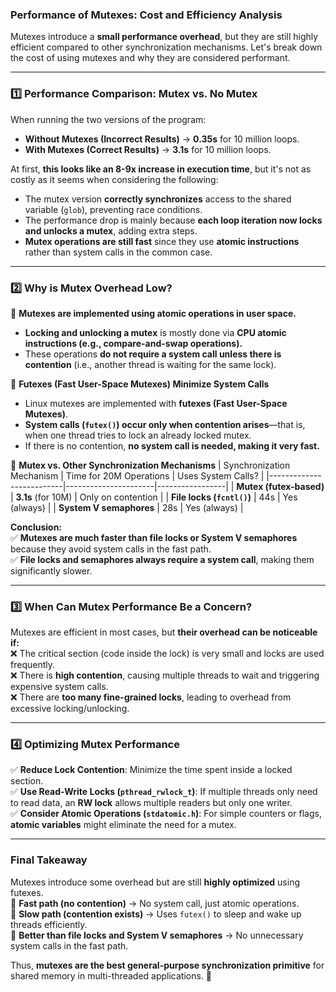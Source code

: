 ### **Performance of Mutexes: Cost and Efficiency Analysis**  

Mutexes introduce a **small performance overhead**, but they are still highly efficient compared to other synchronization mechanisms. Let's break down the cost of using mutexes and why they are considered performant.

---

### **1️⃣ Performance Comparison: Mutex vs. No Mutex**
When running the two versions of the program:  
- **Without Mutexes (Incorrect Results)** → **0.35s** for 10 million loops.  
- **With Mutexes (Correct Results)** → **3.1s** for 10 million loops.  

At first, **this looks like an 8-9x increase in execution time**, but it's not as costly as it seems when considering the following:  
- The mutex version **correctly synchronizes** access to the shared variable (`glob`), preventing race conditions.  
- The performance drop is mainly because **each loop iteration now locks and unlocks a mutex**, adding extra steps.  
- **Mutex operations are still fast** since they use **atomic instructions** rather than system calls in the common case.  

---

### **2️⃣ Why is Mutex Overhead Low?**  

🔹 **Mutexes are implemented using atomic operations in user space.**  
- **Locking and unlocking a mutex** is mostly done via **CPU atomic instructions (e.g., compare-and-swap operations).**  
- These operations **do not require a system call unless there is contention** (i.e., another thread is waiting for the same lock).  

🔹 **Futexes (Fast User-Space Mutexes) Minimize System Calls**  
- Linux mutexes are implemented with **futexes (Fast User-Space Mutexes)**.  
- **System calls (`futex()`) occur only when contention arises**—that is, when one thread tries to lock an already locked mutex.  
- If there is no contention, **no system call is needed, making it very fast.**  

🔹 **Mutex vs. Other Synchronization Mechanisms**
| Synchronization Mechanism | Time for 20M Operations | Uses System Calls? |
|--------------------------|----------------------|-----------------|
| **Mutex (futex-based)**  | **3.1s** (for 10M)   | Only on contention |
| **File locks (`fcntl()`)** | 44s                  | Yes (always) |
| **System V semaphores**   | 28s                  | Yes (always) |

**Conclusion:**  
✅ **Mutexes are much faster than file locks or System V semaphores** because they avoid system calls in the fast path.  
✅ **File locks and semaphores always require a system call**, making them significantly slower.  

---

### **3️⃣ When Can Mutex Performance Be a Concern?**
Mutexes are efficient in most cases, but **their overhead can be noticeable if:**  
❌ The critical section (code inside the lock) is very small and locks are used frequently.  
❌ There is **high contention**, causing multiple threads to wait and triggering expensive system calls.  
❌ There are **too many fine-grained locks**, leading to overhead from excessive locking/unlocking.  

---

### **4️⃣ Optimizing Mutex Performance**
✅ **Reduce Lock Contention**: Minimize the time spent inside a locked section.  
✅ **Use Read-Write Locks (`pthread_rwlock_t`)**: If multiple threads only need to read data, an **RW lock** allows multiple readers but only one writer.  
✅ **Consider Atomic Operations (`stdatomic.h`)**: For simple counters or flags, **atomic variables** might eliminate the need for a mutex.  

---

### **Final Takeaway**  
Mutexes introduce some overhead but are still **highly optimized** using futexes.  
🔹 **Fast path (no contention)** → No system call, just atomic operations.  
🔹 **Slow path (contention exists)** → Uses `futex()` to sleep and wake up threads efficiently.  
🔹 **Better than file locks and System V semaphores** → No unnecessary system calls in the fast path.  

Thus, **mutexes are the best general-purpose synchronization primitive** for shared memory in multi-threaded applications. 🚀
